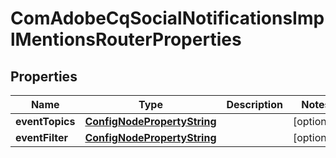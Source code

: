 
# ComAdobeCqSocialNotificationsImplMentionsRouterProperties

## Properties
Name | Type | Description | Notes
------------ | ------------- | ------------- | -------------
**eventTopics** | [**ConfigNodePropertyString**](ConfigNodePropertyString.md) |  |  [optional]
**eventFilter** | [**ConfigNodePropertyString**](ConfigNodePropertyString.md) |  |  [optional]



